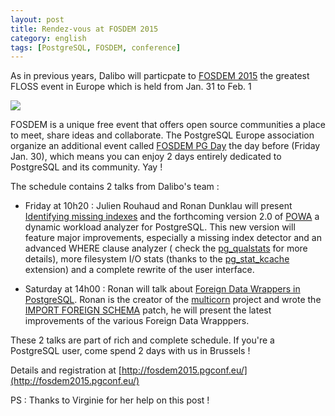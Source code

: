 ```yaml
---
layout: post
title: Rendez-vous at FOSDEM 2015
category: english
tags: [PostgreSQL, FOSDEM, conference]
---
```


As in previous years, Dalibo will particpate to [FOSDEM 2015](https://fosdem.org/2015/) the greatest FLOSS event in Europe which is held from Jan. 31 to Feb. 1


<!--MORE-->

![](http://www.coyotus.com/img/2/1404749685_capture_d_ecran_-_070714_-_18_10_47.png) 

FOSDEM is a unique free event that offers open source communities a place to meet, share ideas and collaborate. The PostgreSQL Europe association organize an additional event called [FOSDEM PG Day](https://fosdem.org/2015/) the day before (Friday Jan. 30), which means you can enjoy 2 days entirely dedicated to PostgreSQL and its community. Yay !  

The schedule contains 2 talks from Dalibo's team : 

* Friday at 10h20 : Julien Rouhaud and Ronan Dunklau will present [Identifying missing indexes](http://www.postgresql.eu/events/schedule/fosdem2015/session/837-identifying-missing-indexes/) and the forthcoming version 2.0 of [POWA](http://dalibo.github.io/powa/) a dynamic workload analyzer for PostgreSQL. This new version will feature major improvements, especially a missing index detector and an advanced WHERE clause analyzer ( check the [pg_qualstats](https://github.com/dalibo/pg_qualstats) for more details), more filesystem I/O stats  (thanks to the [pg_stat_kcache](https://github.com/dalibo/pg_stat_kcache) extension) and a complete rewrite of the user interface.
 
  
* Saturday at 14h00 : Ronan will talk about [Foreign Data Wrappers in PostgreSQL](http://www.postgresql.eu/events/schedule/fosdem2015/session/832-foreign-data-wrappers-in-postgresql-where-are-we-now/). Ronan is the creator of the [multicorn](http://multicorn.org/) project and wrote the [IMPORT FOREIGN SCHEMA](http://www.depesz.com/2014/07/14/waiting-for-9-5-implement-import-foreign-schema/) patch, he will present the latest improvements of the
various Foreign Data Wrapppers.


These 2 talks are part of rich and complete schedule. If you're a PostgreSQL user, come spend 2 days with us in Brussels ! 

Details and registration at [http://fosdem2015.pgconf.eu/](http://fosdem2015.pgconf.eu/)


PS : Thanks to Virginie for her help on this post !
